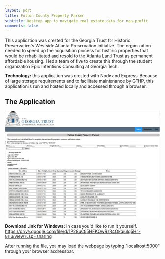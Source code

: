 ```yaml
---
layout: post
title: Fulton County Property Parser
subtitle: Desktop app to navigate real estate data for non-profit
comments: false
---
```


This application was created for the Georgia Trust for Historic Preservation's Westside Atlanta Preservation initiative. The organization needed to speed up the acquisition process for historic properties that would be rehabilitated and resold to the Atlanta Land Trust as permanent affordable housing. I led a team of five to create this through the student organization Epic Intentions Consulting at Georgia Tech.

**Technology:** this application was created with Node and Express. Because of large storage requirements and to facilitate maintenance by GTHP, this application is run and hosted locally and accessed through a browser.

## The Application

![Property Parser website image showing search fields, and the result of a search: a table of values](https://github.com/agudiswitz/Anton-Gudiswitz/blob/master/assets/GTHPHousfinder.jpg)


**Download Link for Windows:**
In case you'd like to run it yourself.
https://drive.google.com/file/d/1P28uCtj5HFKOwRzR4Okqiulq5Hn-8l1u/view?usp=sharing

After running the file, you may load the webpage by typing "localhost:5000" through your browser addressbar. 
